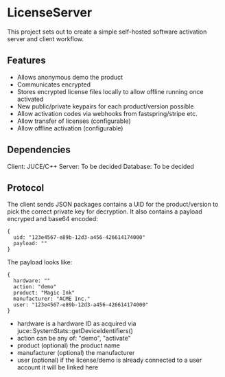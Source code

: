 LicenseServer
=============

This project sets out to create a simple self-hosted software activation server and client workflow.

Features
--------

- Allows anonymous demo the product
- Communicates encrypted
- Stores encrypted license files locally to allow offline running once activated
- New public/private keypairs for each product/version possible
- Allow activation codes via webhooks from fastspring/stripe etc.
- Allow transfer of licenses (configurable)
- Allow offline activation (configurable)

Dependencies
------------

Client: 	JUCE/C++
Server: 	To be decided
Database:	To be decided

Protocol
--------

The client sends JSON packages contains a UID for the product/version to pick the correct private key for decryption.
It also contains a payload encryped and base64 encoded:

    {
      uid: "123e4567-e89b-12d3-a456-426614174000"
      payload: ""
    }

The payload looks like:

    {
      hardware: ""
      action: "demo"
      product: "Magic Ink"
      manufacturer: "ACME Inc."
      user: "123e4567-e89b-12d3-a456-426614174000"
    }

- hardware is a hardware ID as acquired via juce::SystemStats::getDeviceIdentifiers()
- action can be any of: "demo", "activate"
- product (optional) the product name
- manufacturer (optional) the manufacturer
- user (optional) if the license/demo is already connected to a user account it will be linked here




